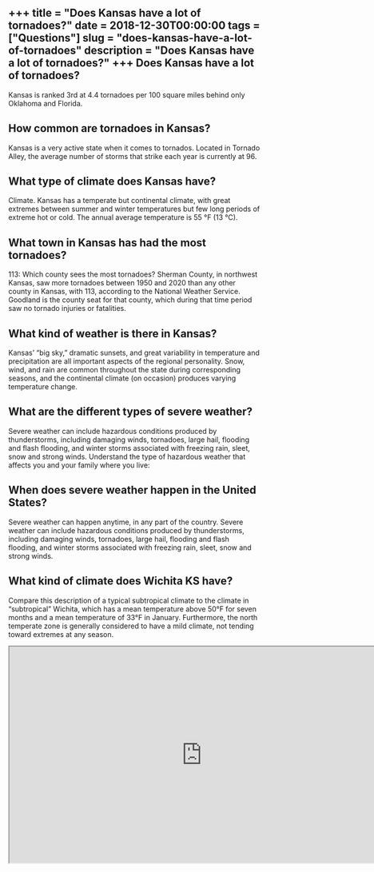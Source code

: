 +++
title = "Does Kansas have a lot of tornadoes?"
date = 2018-12-30T00:00:00
tags = ["Questions"]
slug = "does-kansas-have-a-lot-of-tornadoes"
description = "Does Kansas have a lot of tornadoes?"
+++
Does Kansas have a lot of tornadoes?
------------------------------------

Kansas is ranked 3rd at 4.4 tornadoes per 100 square miles behind only Oklahoma and Florida.

How common are tornadoes in Kansas?
-----------------------------------

Kansas is a very active state when it comes to tornados. Located in Tornado Alley, the average number of storms that strike each year is currently at 96.

What type of climate does Kansas have?
--------------------------------------

Climate. Kansas has a temperate but continental climate, with great extremes between summer and winter temperatures but few long periods of extreme hot or cold. The annual average temperature is 55 °F (13 °C).

What town in Kansas has had the most tornadoes?
-----------------------------------------------

113: Which county sees the most tornadoes? Sherman County, in northwest Kansas, saw more tornadoes between 1950 and 2020 than any other county in Kansas, with 113, according to the National Weather Service. Goodland is the county seat for that county, which during that time period saw no tornado injuries or fatalities.

What kind of weather is there in Kansas?
----------------------------------------

Kansas’ “big sky,” dramatic sunsets, and great variability in temperature and precipitation are all important aspects of the regional personality. Snow, wind, and rain are common throughout the state during corresponding seasons, and the continental climate (on occasion) produces varying temperature change.

What are the different types of severe weather?
-----------------------------------------------

Severe weather can include hazardous conditions produced by thunderstorms, including damaging winds, tornadoes, large hail, flooding and flash flooding, and winter storms associated with freezing rain, sleet, snow and strong winds. Understand the type of hazardous weather that affects you and your family where you live:

When does severe weather happen in the United States?
-----------------------------------------------------

Severe weather can happen anytime, in any part of the country. Severe weather can include hazardous conditions produced by thunderstorms, including damaging winds, tornadoes, large hail, flooding and flash flooding, and winter storms associated with freezing rain, sleet, snow and strong winds.

What kind of climate does Wichita KS have?
------------------------------------------

Compare this description of a typical subtropical climate to the climate in “subtropical” Wichita, which has a mean temperature above 50°F for seven months and a mean temperature of 33°F in January. Furthermore, the north temperate zone is generally considered to have a mild climate, not tending toward extremes at any season.

<iframe allow="accelerometer; autoplay; clipboard-write; encrypted-media; gyroscope; picture-in-picture" allowfullscreen="" class="__youtube_prefs__  epyt-is-override  no-lazyload" data-no-lazy="1" data-origheight="433" data-origwidth="770" data-skipgform_ajax_framebjll="" height="433" id="_ytid_82770" loading="lazy" src="https://www.youtube.com/embed/c7YXt6vFUpg?enablejsapi=1&autoplay=0&cc_load_policy=0&cc_lang_pref=&iv_load_policy=1&loop=0&modestbranding=0&rel=1&fs=1&playsinline=0&autohide=2&theme=dark&color=red&controls=1&" title="YouTube player" width="770"></iframe>